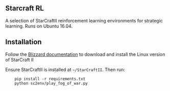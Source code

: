 ## Starcraft RL

A selection of StarCraftII reinforcement learning environments for strategic learning.
Runs on Ubuntu 16.04.

## Installation

Follow the [Blizzard documentation](https://github.com/Blizzard/s2client-proto#downloads)
to download and install the Linux version of StarCraft II

Ensure StarCraftII is installed at `~/StarCraftII`. Then run:

````
    pip install -r requirements.txt
    python sc2env/play_fog_of_war.py
````
